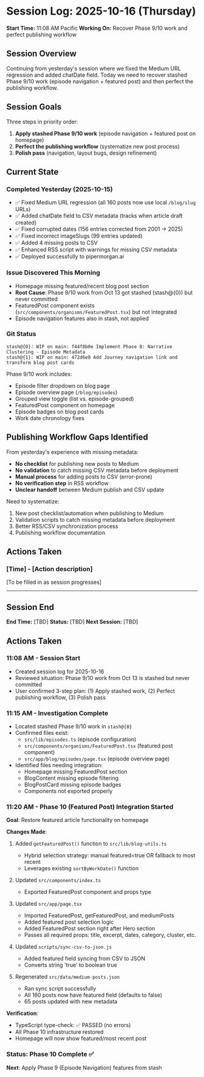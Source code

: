 # Session Log: 2025-10-16 (Thursday)

**Start Time:** 11:08 AM Pacific
**Working On:** Recover Phase 9/10 work and perfect publishing workflow

## Session Overview

Continuing from yesterday's session where we fixed the Medium URL regression and added chatDate field. Today we need to recover stashed Phase 9/10 work (episode navigation + featured post) and then perfect the publishing workflow.

## Session Goals

Three steps in priority order:
1. **Apply stashed Phase 9/10 work** (episode navigation + featured post on homepage)
2. **Perfect the publishing workflow** (systematize new post process)
3. **Polish pass** (navigation, layout bugs, design refinement)

## Current State

### Completed Yesterday (2025-10-15)
- ✅ Fixed Medium URL regression (all 160 posts now use local `/blog/slug` URLs)
- ✅ Added chatDate field to CSV metadata (tracks when article draft created)
- ✅ Fixed corrupted dates (156 entries corrected from 2001 → 2025)
- ✅ Fixed incorrect imageSlugs (99 entries updated)
- ✅ Added 4 missing posts to CSV
- ✅ Enhanced RSS script with warnings for missing CSV metadata
- ✅ Deployed successfully to pipermorgan.ai

### Issue Discovered This Morning
- Homepage missing featured/recent blog post section
- **Root Cause**: Phase 9/10 work from Oct 13 got stashed (stash@{0}) but never committed
- FeaturedPost component exists (`src/components/organisms/FeaturedPost.tsx`) but not integrated
- Episode navigation features also in stash, not applied

### Git Status
```
stash@{0}: WIP on main: f44f8b0e Implement Phase 8: Narrative Clustering - Episode Metadata
stash@{1}: WIP on main: 472d6e8 Add Journey navigation link and transform blog post cards
```

Phase 9/10 work includes:
- Episode filter dropdown on blog page
- Episode overview page (`/blog/episodes`)
- Grouped view toggle (list vs. episode-grouped)
- FeaturedPost component on homepage
- Episode badges on blog post cards
- Work date chronology fixes

## Publishing Workflow Gaps Identified

From yesterday's experience with missing metadata:
- **No checklist** for publishing new posts to Medium
- **No validation** to catch missing CSV metadata before deployment
- **Manual process** for adding posts to CSV (error-prone)
- **No verification step** in RSS workflow
- **Unclear handoff** between Medium publish and CSV update

Need to systematize:
1. New post checklist/automation when publishing to Medium
2. Validation scripts to catch missing metadata before deployment
3. Better RSS/CSV synchronization process
4. Publishing workflow documentation

## Actions Taken

### [Time] - [Action description]

[To be filled in as session progresses]

---

## Session End

**End Time:** [TBD]
**Status:** [TBD]
**Next Session:** [TBD]


## Actions Taken

### 11:08 AM - Session Start
- Created session log for 2025-10-16
- Reviewed situation: Phase 9/10 work from Oct 13 is stashed but never committed
- User confirmed 3-step plan: (1) Apply stashed work, (2) Perfect publishing workflow, (3) Polish pass

### 11:15 AM - Investigation Complete
- Located stashed Phase 9/10 work in `stash@{0}`
- Confirmed files exist:
  - `src/lib/episodes.ts` (episode configuration)
  - `src/components/organisms/FeaturedPost.tsx` (featured post component)
  - `src/app/blog/episodes/page.tsx` (episode overview page)
- Identified files needing integration:
  - Homepage missing FeaturedPost section
  - BlogContent missing episode filtering
  - BlogPostCard missing episode badges
  - Components not exported properly

### 11:20 AM - Phase 10 (Featured Post) Integration Started
**Goal**: Restore featured article functionality on homepage

**Changes Made**:
1. Added `getFeaturedPost()` function to `src/lib/blog-utils.ts`
   - Hybrid selection strategy: manual featured=true OR fallback to most recent
   - Leverages existing `sortByWorkDate()` function
   
2. Updated `src/components/index.ts`
   - Exported FeaturedPost component and props type
   
3. Updated `src/app/page.tsx`
   - Imported FeaturedPost, getFeaturedPost, and mediumPosts
   - Added featured post selection logic
   - Added FeaturedPost section right after Hero section
   - Passes all required props: title, excerpt, dates, category, cluster, etc.

4. Updated `scripts/sync-csv-to-json.js`
   - Added featured field syncing from CSV to JSON
   - Converts string 'true' to boolean true
   
5. Regenerated `src/data/medium-posts.json`
   - Ran sync script successfully
   - All 160 posts now have featured field (defaults to false)
   - 65 posts updated with new metadata

**Verification**:
- TypeScript type-check: ✅ PASSED (no errors)
- All Phase 10 infrastructure restored
- Homepage will now show featured/most recent post

### Status: Phase 10 Complete ✅

**Next**: Apply Phase 9 (Episode Navigation) features from stash


